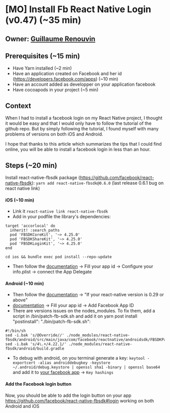 # [MO] Install Fb React Native Login (v0.47) (~35 min)

## Owner: [Guillaume Renouvin](http://github.com/GuillaumeRenouvin/)

## Prerequisites (~15 min)
- Have Yarn installed (~2 min)
- Have an application created on Facebook and her id (https://developers.facebook.com/apps) (~10 min)
- Have an account added as developper on your application facebook
- Have cocoapods in your project (~5 min)

## Context
When I had to install a facebook login on my React Native project, I thought it would be easy and that I would only have to follow the tutorial of the github repo. But by simply following the tutorial, I found myself with many problems of versions on both iOS and Android.

I hope that thanks to this article which summarizes the tips that I could find online, you will be able to install a facebook login in less than an hour.

## Steps (~20 min)
Install react-native-fbsdk package (https://github.com/facebook/react-native-fbsdk): `yarn add react-native-fbsdk@0.6.0` (last release 0.6.1 bug on react native link)

#### iOS (~10 min)
- Link it `react-native link react-native-fbsdk`
- Add in your podfile the library's dependencies:
```
target 'accorlocal' do
  inherit! :search_paths
  pod 'FBSDKCoreKit', '~> 4.25.0'
  pod 'FBSDKShareKit', '~> 4.25.0'
  pod 'FBSDKLoginKit', '~> 4.25.0'
end
```
`cd ios && bundle exec pod install --repo-update`
- Then follow the [documentation](https://developers.facebook.com/quickstarts/?platform=ios) -> Fill your app id -> Configure your info.plist -> connect the App Delegate

#### Android (~10 min)
- Then follow the [documentation](https://github.com/facebook/react-native-fbsdk#31-android-project) -> "If your react-native version is 0.29 or above"
- [documentation](https://developers.facebook.com/quickstarts/?platform=android) -> Fill your app id -> Add Facebook App ID
- There are versions issues on the nodes_modules. To fix them, add a script in /bin/patch-fb-sdk.sh and add it on yarn post install "postinstall": "./bin/patch-fb-sdk.sh":
``````````
#!/bin/sh
sed -i.bak 's/@Override//' ./node_modules/react-native-fbsdk/android/src/main/java/com/facebook/reactnative/androidsdk/FBSDKPackage.java
sed -i.bak 's/4\.+/4.22.1/' ./node_modules/react-native-fbsdk/android/build.gradle
``````````
- To debug with android, on you terminal generate a key: `keytool -exportcert -alias androiddebugkey -keystore ~/.android/debug.keystore | openssl sha1 -binary | openssl base64` and add it to  [your facebook app](https://developers.facebook.com/apps/1806939376263478/settings/) -> `Key hashings`

#### Add the Facebook login button
Now, you should be able to add the login button on your app https://github.com/facebook/react-native-fbsdk#login working on both Android and iOS
